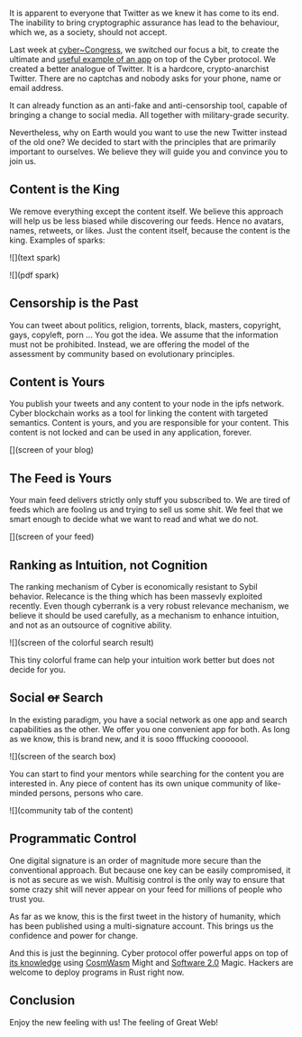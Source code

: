 It is apparent to everyone that Twitter as we knew it has come to its end. The inability to bring cryptographic assurance has lead to the behaviour, which we, as a society, should not accept.

Last week at [cyber\~Congress](https://mainnet.aragon.org/#/cybercongress), we switched our focus a bit, to create the ultimate and [useful example of an app]() on top of the Cyber protocol. We created a better analogue of Twitter. It is a hardcore, crypto-anarchist Twitter. There are no captchas and nobody asks for your phone, name or email address. 

It can already function as an anti-fake and anti-censorship tool, capable of bringing a change to social media. All together with military-grade security.

Nevertheless, why on Earth would you want to use the new Twitter instead of the old one? We decided to start with the principles that are primarily important to ourselves. We believe they will guide you and convince you to join us.

## Content is the King

We remove everything except the content itself. We believe this approach will help us be less biased while discovering our feeds. Hence no avatars, names, retweets, or likes. Just the content itself, because the content is the king. Examples of sparks:

![](text spark)

![](pdf spark)

## Censorship is the Past

You can tweet about politics, religion, torrents, black, masters, copyright, gays, copyleft, porn ... You got the idea. We assume that the information must not be prohibited. Instead, we are offering the model of the assessment by community based on evolutionary principles.

## Content is Yours

You publish your tweets and any content to your node in the ipfs network. Cyber blockchain works as a tool for linking the content with targeted semantics. Content is yours, and you are responsible for your content. This content is not locked and can be used in any application, forever.

[](screen of your blog)

## The Feed is Yours

Your main feed delivers strictly only stuff you subscribed to. We are tired of feeds which are fooling us and trying to sell us some shit. We feel that we smart enough to decide what we want to read and what we do not.

[](screen of your feed)

## Ranking as Intuition, not Cognition

The ranking mechanism of Cyber is economically resistant to Sybil behavior. Relecance is the thing which has been massevly exploited recently. Even though cyberrank is a very robust relevance mechanism, we believe it should be used carefully, as a mechanism to enhance intuition, and not as an outsource of cognitive ability.

![](screen of the colorful search result)

This tiny colorful frame can help your intuition work better but does not decide for you.

## Social ~~or~~ Search

In the existing paradigm, you have a social network as one app and search capabilities as the other. We offer you one convenient app for both. As long as we know, this is brand new, and it is sooo fffucking cooooool.

![](screen of the search box)

You can start to find your mentors while searching for the content you are interested in. Any piece of content has its own unique community of like-minded persons, persons who care.

![](community tab of the content)


## Programmatic Control

One digital signature is an order of magnitude more secure than the conventional approach. But because one key can be easily compromised, it is not as secure as we wish. Multisig control is the only way to ensure that some crazy shit will never appear on your feed for millions of people who trust you.

As far as we know, this is the first tweet in the history of humanity, which has been published using a multi-signature account. This brings us the confidence and power for change.


And this is just the beginning. Cyber protocol offer powerful apps on top of [its knowledge](https://cyber.page/brain/knowledge) using [CosmWasm](https://www.cosmwasm.com/) Might and [Software 2.0](https://medium.com/@karpathy/software-2-0-a64152b37c35) Magic. Hackers are welcome to deploy programs in Rust right now.

## Conclusion

Enjoy the new feeling with us! The feeling of Great Web!
